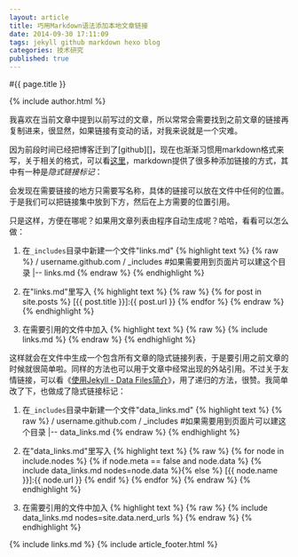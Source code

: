 ```yaml
---
layout: article
title: 巧用Markdown语法添加本地文章链接
date: 2014-09-30 17:11:09
tags: jekyll github markdown hexo blog
categories: 技术研究
published: true
---
```


#{{ page.title }}

{% include author.html %}

我喜欢在当前文章中提到以前写过的文章，所以常常会需要找到之前文章的链接再复制进来，很显然，如果链接有变动的话，对我来说就是一个灾难。

因为前段时间已经把博客迁到了[github][]，现在也渐渐习惯用markdown格式来写，关于相关的格式，可以看[这里](http://wowubuntu.com/markdown/)，markdown提供了很多种添加链接的方式，其中有一种是*隐式链接标记*：



会发现在需要链接的地方只需要写名称，具体的链接可以放在文件中任何的位置。于是我们可以把链接集中放到下方，然后在上方需要的位置引用。

只是这样，方便在哪呢？如果用文章列表由程序自动生成呢？哈哈，看看可以怎么做：

1. 在`_includes`目录中新建一个文件"links.md"
{% highlight text %}
{% raw %}
/ username.github.com
    / _includes #如果需要用到页面片可以建这个目录
        |-- links.md
{% endraw %}
{% endhighlight %}

2. 在"links.md"里写入
{% highlight text %}
{% raw %}
{% for post in site.posts %}
[{{ post.title }}]:{{ post.url }}
{% endfor %}
{% endraw %}
{% endhighlight %}

3. 在需要引用的文件中加入
{% highlight text %}
{% raw %}
{% include links.md %}
{% endraw %}
{% endhighlight %}

这样就会在文件中生成一个包含所有文章的隐式链接列表，于是要引用之前文章的时候就很简单啦。同样的方法也可以用于文章中经常出现的外站引用。不过关于友情链接，可以看《[使用Jekyll - Data Files简介](http://mib.cc/blog/2014/2014-06-29-using-jekyll-data-files.html)》，用了递归的方法，很赞。我简单改了下，也做成了隐式链接标记：

1. 在`_includes`目录中新建一个文件"data_links.md"
{% highlight text %}
{% raw %}
/ username.github.com
    / _includes #如果需要用到页面片可以建这个目录
        |-- data_links.md
{% endraw %}
{% endhighlight %}

2. 在"data_links.md"里写入
{% highlight text %}
{% raw %}
{% for node in include.nodes %}
{% if node.meta == false and node.data %}
{% include data_links.md nodes=node.data %}{% else %}
[{{ node.name }}]:{{ node.url }}
{% endif %}
{% endfor %}
{% endraw %}
{% endhighlight %}

3. 在需要引用的文件中加入
{% highlight text %}
{% raw %}
{% include data_links.md nodes=site.data.nerd_urls %}
{% endraw %}
{% endhighlight %}

{% include links.md %}
{% include article_footer.html %}
